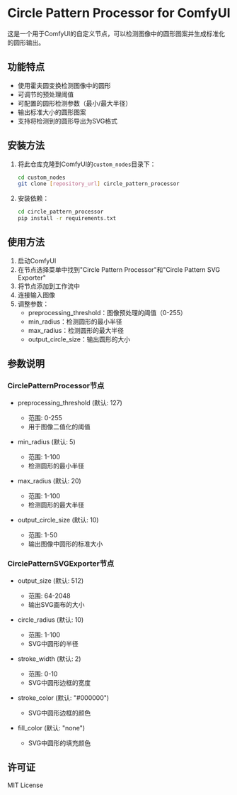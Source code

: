 # Circle Pattern Processor for ComfyUI

这是一个用于ComfyUI的自定义节点，可以检测图像中的圆形图案并生成标准化的圆形输出。

## 功能特点

- 使用霍夫圆变换检测图像中的圆形
- 可调节的预处理阈值
- 可配置的圆形检测参数（最小/最大半径）
- 输出标准大小的圆形图案
- 支持将检测到的圆形导出为SVG格式

## 安装方法

1. 将此仓库克隆到ComfyUI的`custom_nodes`目录下：
   ```bash
   cd custom_nodes
   git clone [repository_url] circle_pattern_processor
   ```

2. 安装依赖：
   ```bash
   cd circle_pattern_processor
   pip install -r requirements.txt
   ```

## 使用方法

1. 启动ComfyUI
2. 在节点选择菜单中找到"Circle Pattern Processor"和"Circle Pattern SVG Exporter"
3. 将节点添加到工作流中
4. 连接输入图像
5. 调整参数：
   - preprocessing_threshold：图像预处理的阈值（0-255）
   - min_radius：检测圆形的最小半径
   - max_radius：检测圆形的最大半径
   - output_circle_size：输出圆形的大小

## 参数说明

### CirclePatternProcessor节点

- preprocessing_threshold (默认: 127)
  - 范围: 0-255
  - 用于图像二值化的阈值

- min_radius (默认: 5)
  - 范围: 1-100
  - 检测圆形的最小半径

- max_radius (默认: 20)
  - 范围: 1-100
  - 检测圆形的最大半径

- output_circle_size (默认: 10)
  - 范围: 1-50
  - 输出图像中圆形的标准大小

### CirclePatternSVGExporter节点

- output_size (默认: 512)
  - 范围: 64-2048
  - 输出SVG画布的大小

- circle_radius (默认: 10)
  - 范围: 1-100
  - SVG中圆形的半径

- stroke_width (默认: 2)
  - 范围: 0-10
  - SVG中圆形边框的宽度

- stroke_color (默认: "#000000")
  - SVG中圆形边框的颜色

- fill_color (默认: "none")
  - SVG中圆形的填充颜色

## 许可证

MIT License